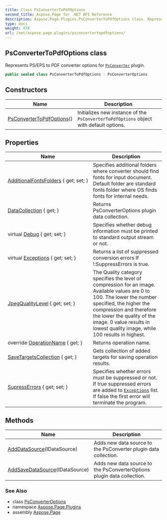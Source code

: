 ```yaml
---
title: Class PsConverterToPdfOptions
second_title: Aspose.Page for .NET API Reference
description: Aspose.Page.Plugins.PsConverterToPdfOptions class. Represents PS/EPS to PDF converter options for PsConverter plugin
type: docs
weight: 470
url: /net/aspose.page.plugins/psconvertertopdfoptions/
---
```

## PsConverterToPdfOptions class

Represents PS/EPS to PDF converter options for [`PsConverter`](../psconverter/) plugin.

```csharp
public sealed class PsConverterToPdfOptions : PsConverterOptions
```

## Constructors

| Name | Description |
| --- | --- |
| [PsConverterToPdfOptions](psconvertertopdfoptions/)() | Initializes new instance of the `PsConverterToPdfOptions` object with default options. |

## Properties

| Name | Description |
| --- | --- |
| [AdditionalFontsFolders](../../aspose.page.plugins/psconverteroptions/additionalfontsfolders/) { get; set; } | Specifies additional folders where converter should find fonts for input document. Default folder are standard fonts folder where OS finds fonts for internal needs. |
| [DataCollection](../../aspose.page.plugins/psconverteroptions/datacollection/) { get; } | Returns PsConverterOptions plugin data collection. |
| virtual [Debug](../../aspose.page.plugins/psconverteroptions/debug/) { get; set; } | Specifies whether debug information must be printed to standard output stream or not. |
| virtual [Exceptions](../../aspose.page.plugins/psconverteroptions/exceptions/) { get; set; } | Returns a list of suppressed conversion errors If !:SuppressErrors is true. |
| [JpegQualityLevel](../../aspose.page.plugins/psconverteroptions/jpegqualitylevel/) { get; set; } | The Quality category specifies the level of compression for an image. Available values are 0 to 100. The lower the number specified, the higher the compression and therefore the lower the quality of the image. 0 value results in lowest quality image, while 100 results in highest. |
| override [OperationName](../../aspose.page.plugins/psconvertertopdfoptions/operationname/) { get; } | Returns operation name. |
| [SaveTargetsCollection](../../aspose.page.plugins/psconverteroptions/savetargetscollection/) { get; } | Gets collection of added targets for saving operation results. |
| [SupressErrors](../../aspose.page.plugins/psconverteroptions/supresserrors/) { get; set; } | Specifies whether errors must be suppressed or not. If true suppressed errors are added to [`Exceptions`](../psconverteroptions/exceptions/) list. If false the first error will terminate the program. |

## Methods

| Name | Description |
| --- | --- |
| [AddDataSource](../../aspose.page.plugins/psconverteroptions/adddatasource/)(IDataSource) | Adds new data source to the PsConverter plugin data collection. |
| [AddSaveDataSource](../../aspose.page.plugins/psconverteroptions/addsavedatasource/)(IDataSource) | Adds new data source to the PsConverterOptions plugin data collection. |

### See Also

* class [PsConverterOptions](../psconverteroptions/)
* namespace [Aspose.Page.Plugins](../../aspose.page.plugins/)
* assembly [Aspose.Page](../../)


